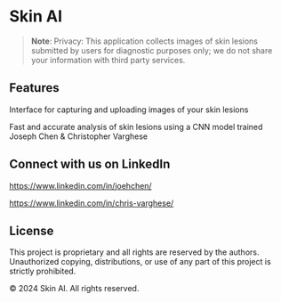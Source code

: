 # Skin AI

>**Note**: Privacy: This application collects images of skin lesions submitted by users for diagnostic purposes only; we do not share your information with third party services.

## Features

Interface for capturing and uploading images of your skin lesions

Fast and accurate analysis of skin lesions using a CNN model trained Joseph Chen & Christopher Varghese

## Connect with us on LinkedIn

https://www.linkedin.com/in/joehchen/

https://www.linkedin.com/in/chris-varghese/

## License

This project is proprietary and all rights are reserved by the authors. Unauthorized copying, distributions, or use of any part of this project is strictly prohibited.

© 2024 Skin AI. All rights reserved.
